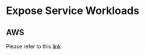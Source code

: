 # Expose Service Workloads

## AWS

Please refer to this [link](https://aws.amazon.com/premiumsupport/knowledge-center/eks-kubernetes-services-cluster/)
